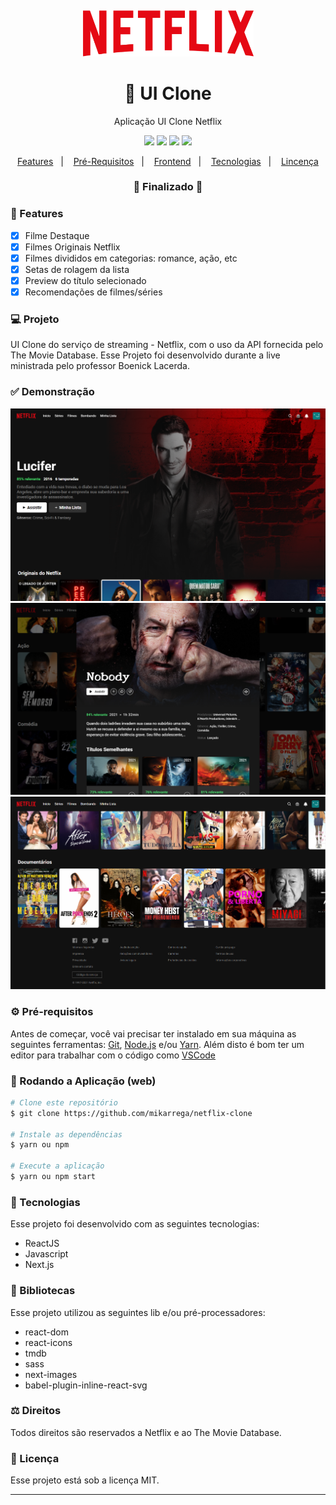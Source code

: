 <h4 align="center">
  <img src="https://github.com/gustavo-nt/netflix-clone/blob/master/public/logo.png" alt="logo" height="75"/>
</h4>

<h1 align="center">
    🚀 UI Clone
</h1>

<p align="center">Aplicação UI Clone Netflix</p>

<p align="center">
  <img src="https://img.shields.io/badge/react%20version-16.8.0-informational"/>
  <img src="https://img.shields.io/badge/next%20version-latest-important" />
  <img src="https://img.shields.io/badge/last%20commit-february-blue" />
  <img src="https://img.shields.io/badge/license-MIT-success"/>
</p>

<p align="center">
  <a href="#-features">Features</a>&nbsp;&nbsp;&nbsp;|&nbsp;&nbsp;&nbsp;
  <a href="#-pré-requisitos">Pré-Requisitos</a>&nbsp;&nbsp;&nbsp;|&nbsp;&nbsp;&nbsp;
  <a href="#-rodando-a-aplicação-web">Frontend</a>&nbsp;&nbsp;&nbsp;|&nbsp;&nbsp;&nbsp;
  <a href="#-tecnologias">Tecnologias</a>&nbsp;&nbsp;&nbsp;|&nbsp;&nbsp;&nbsp;
  <a href="#-licença">Lincença</a>
</p>

<h3 align="center"> 
🚧  Finalizado  🚧
</h3>

### 📎 Features 

- [x] Filme Destaque
- [x] Filmes Originais Netflix
- [x] Filmes divididos em categorias: romance, ação, etc
- [x] Setas de rolagem da lista
- [x] Preview do título selecionado
- [x] Recomendações de filmes/séries

### 💻 Projeto

UI Clone do serviço de streaming - Netflix, com o uso da API fornecida pelo The Movie Database. Esse Projeto foi desenvolvido durante a live ministrada pelo professor Boenick Lacerda. 

### ✅ Demonstração
<img src="https://github.com/gustavo-nt/netflix-clone/blob/master/public/github/featured_movie.png" />
<img src="https://github.com/gustavo-nt/netflix-clone/blob/master/public/github/preview_movie.png" />
<img src="https://github.com/gustavo-nt/netflix-clone/blob/master/public/github/movie_rows.png" />

### ⚙ Pré-requisitos

Antes de começar, você vai precisar ter instalado em sua máquina as seguintes ferramentas:
[Git](https://git-scm.com), [Node.js](https://nodejs.org/en/) e/ou [Yarn](https://yarnpkg.com/). 
Além disto é bom ter um editor para trabalhar com o código como [VSCode](https://code.visualstudio.com/)

### 📗 Rodando a Aplicação (web)

```bash
# Clone este repositório
$ git clone https://github.com/mikarrega/netflix-clone

# Instale as dependências
$ yarn ou npm

# Execute a aplicação
$ yarn ou npm start
```

### 🚀 Tecnologias

Esse projeto foi desenvolvido com as seguintes tecnologias:

- ReactJS
- Javascript
- Next.js

### 📕 Bibliotecas

Esse projeto utilizou as seguintes lib e/ou pré-processadores:

- react-dom
- react-icons
- tmdb
- sass
- next-images
- babel-plugin-inline-react-svg

### ⚖ Direitos

Todos direitos são reservados a Netflix e ao The Movie Database.

### 📝 Licença

Esse projeto está sob a licença MIT.

<hr/>
